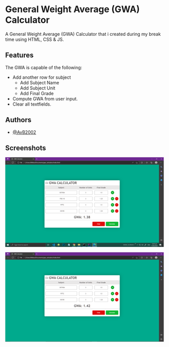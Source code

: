 
# General Weight Average (GWA) Calculator 

A General Weight Average (GWA) Calculator that i created during my break time using HTML, CSS & JS.

## Features
The GWA is capable of the following:
- Add another row for subject
    - Add Subject Name
    - Add Subject Unit
    - Add Final Grade
- Compute GWA from user input.
- Clear all textfields.
## Authors

- [@AvB2002](https://www.github.com/AvB2002)


## Screenshots

![Sample output #1](https://github.com/AvB2002/gwa-calculator/blob/main/screenshots/1.PNG)

![Sample Output #2](https://github.com/AvB2002/gwa-calculator/blob/main/screenshots/2.PNG)
